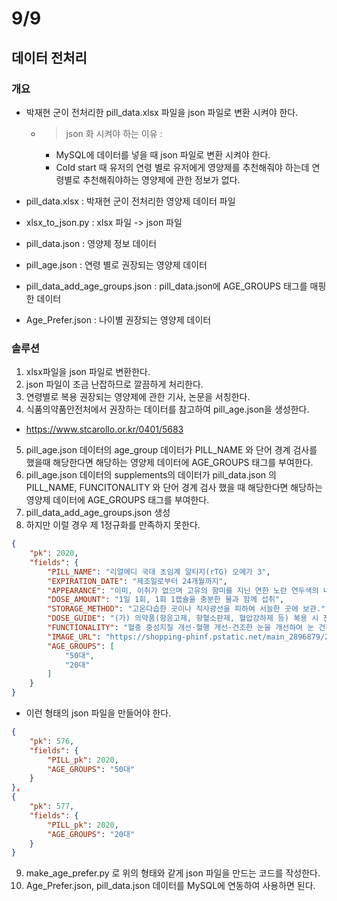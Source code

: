 # 9/9

## 데이터 전처리

### 개요

- 박재현 군이 전처리한 pill_data.xlsx 파일을 json 파일로 변환 시켜야 한다.
  - > json 화 시켜야 하는 이유 : 
    - MySQL에 데이터를 넣을 때 json 파일로 변환 시켜야 한다.
    - Cold start 때 유저의 연령 별로 유저에게 영양제를 추천해줘야 하는데 연령별로 추천해줘야하는 영양제에 관한 정보가 없다.

- pill_data.xlsx : 박재현 군이 전처리한 영양제 데이터 파일

- xlsx_to_json.py : xlsx 파일 -> json 파일 

- pill_data.json : 영양제 정보 데이터

- pill_age.json : 연령 별로 권장되는 영양제 데이터

- pill_data_add_age_groups.json : pill_data.json에 AGE_GROUPS 태그를 매핑한 데이터

- Age_Prefer.json : 나이별 권장되는 영양제 데이터

### 솔루션

1. xlsx파일을 json 파일로 변환한다.
2. json 파일이 조금 난잡하므로 깔끔하게 처리한다.
3. 연령별로 복용 권장되는 영양제에 관한 기사, 논문을 서칭한다.
4. 식품의약품안전처에서 권장하는 데이터를 참고하여 pill_age.json을 생성한다.
  - https://www.stcarollo.or.kr/0401/5683
5. pill_age.json 데이터의 age_group 데이터가 PILL_NAME 와 단어 경계 검사를 했을때 해당한다면 해당하는 영양제 데이터에 AGE_GROUPS 태그를 부여한다.
6. pill_age.json 데이터의 supplements의 데이터가 pill_data.json 의 PILL_NAME, FUNCITONALITY 와 단어 경계 검사 했을 때 해당한다면 해당하는 영양제 데이터에 AGE_GROUPS 태그를 부여한다.
7. pill_data_add_age_groups.json 생성
8. 하지만 이럴 경우 제 1정규화를 만족하지 못한다.

  ```json
  {
      "pk": 2020,
      "fields": {
          "PILL_NAME": "리얼메디 국대 초임계 알티지(rTG) 오메가 3",
          "EXPIRATION_DATE": "제조일로부터 24개월까지",
          "APPEARANCE": "이미, 이취가 없으며 고유의 향미를 지닌 연한 노란 연두색의 내용물을 함유한 투명색 장방형 연질캡슐",
          "DOSE_AMOUNT": "1일 1회, 1회 1캡슐을 충분한 물과 함께 섭취",
          "STORAGE_METHOD": "고온다습한 곳이나 직사광선을 피하여 서늘한 곳에 보관.",
          "DOSE_GUIDE": "(가) 의약품(항응고제, 항혈소판제, 혈압강하제 등) 복용 시 전문가와 상담할 것 (나) 개인에 따라 피부 관련 이상반응이 발생할 수 있음 (다) 이상사례 발생 시 섭취를 중단하고 전문가와 상담할 것 (가) 고칼슘혈증이 있거나 의약품 복용 시 전문가와 상담할 것 (나) 이상사례 발생 시 섭취를 중단하고 전문가와 상담할 것",
          "FUNCTIONALITY": "혈중 중성지질 개선·혈행 개선·건조한 눈을 개선하여 눈 건강에 도움을 줄 수 있음 ①칼슘과 인이 흡수되고 이용되는데 필요②뼈의 형성과 유지에 필요③골다공증발생 위험 감소에 도움을 줌 ①항산화 작용을 하여 유해산소로부터 세포를 보호하는데 필요",
          "IMAGE_URL": "https://shopping-phinf.pstatic.net/main_2896879/28968796586.20240321105116.jpg",
          "AGE_GROUPS": [
              "50대",
              "20대"
          ]
      }
  }
  ```

  - 이런 형태의 json 파일을 만들어야 한다.

  ```json
  {
      "pk": 576,
      "fields": {
          "PILL_pk": 2020,
          "AGE_GROUPS": "50대"
      }
  },
  {
      "pk": 577,
      "fields": {
          "PILL_pk": 2020,
          "AGE_GROUPS": "20대"
      }
  }
  ```
9. make_age_prefer.py 로 위의 형태와 같게 json 파일을 만드는 코드를 작성한다.
10. Age_Prefer.json, pill_data.json 데이터를 MySQL에 연동하여 사용하면 된다.
